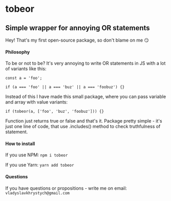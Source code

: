 # tobeor

## Simple wrapper for annoying OR statements

Hey! That's my first open-source package, so don't blame on me 😏

#### Philosophy

To be or not to be?
It's very annoying to write OR statements in JS with a lot of variants like this:

```
const a = 'foo';

if (a === 'foo' || a === 'buz' || a === 'foobuz') {}
```

Instead of this I have made this small package, where you can pass variable and array with value variants:

```
if (tobeor(a, ['foo', 'buz', 'foobuz'])) {}
```

Function just returns true or false and that's it.
Package pretty simple - it's just one line of code, that use .includes() method to check truthfulness of statement.

#### How to install

If you use NPM: `npm i tobeor`

If you use Yarn: `yarn add tobeor`

#### Questions

If you have questions or propositions - write me on email: `vladyslavkhrystych@gmail.com`
